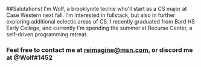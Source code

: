 ##Salutations! I'm Wolf, a brooklynite techie who'll start as a CS major at Case Western next fall. I'm interested in fullstack, but also in further exploring additional eclectic areas of CS. I recently graduated from Bard HS Early College, and currently I'm spending the summer at Recurse Center, a self-driven programming retreat.

### Feel free to contact me at reimagine@msn.com, or discord me at @Wolf#1452
